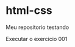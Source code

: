 # html-css
 Meu repositorio testando

 <a heref="https://edivaldogonga.github.io/html-css/exercicios/ex001-Meu primeiro projecto/index.html"> Executar o exercicio 001
